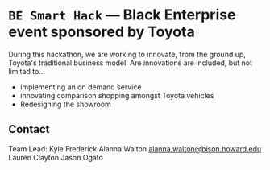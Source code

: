 # `BE Smart Hack` — Black Enterprise event sponsored by Toyota

During this hackathon, we are working to innovate, from the ground up, Toyota's traditional business model.
Are innovations are included, but not limited to...
- implementing an on demand service
- innovating comparison shopping amongst Toyota vehicles
- Redesigning the showroom

## Contact
Team Lead: Kyle Frederick
Alanna Walton <alanna.walton@bison.howard.edu> 
Lauren Clayton
Jason Ogato
